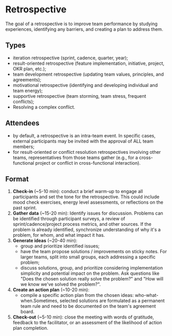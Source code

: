 # Retrospective

The goal of a retrospective is to improve team performance by studying experiences, identifying any barriers, and creating a plan to address them.


## Types

* iteration retrospective (sprint, cadence, quarter, year);
* result-oriented retrospective (feature implementation, initiative, project, OKR plan, etc.);
* team development retrospective (updating team values, principles, and agreements);
* motivational retrospective (identifying and developing individual and team energy);
* supportive retrospective (team storming, team stress, frequent conflicts);
* Resolving a complex conflict.


## Attendees

* by default, a retrospective is an intra-team event. In specific cases, external participants may be invited with the approval of ALL team members;
* for result-oriented or conflict resolution retrospectives involving other teams, representatives from those teams gather (e.g., for a cross-functional project or conflict in cross-functional interaction).


## Format

1. **Check-in** (~5-10 min): conduct a brief warm-up to engage all participants and set the tone for the retrospective. This could include mood check exercises, energy level assessments, or reflections on the past sprint.
2. **Gather data** (~15-20 min): Identify issues for discussion. Problems can be identified through participant surveys, a review of sprint/cadence/project process metrics, and other sources. If the problem is already identified, synchronize understanding of why it's a problem, for whom, and what impact it has.
3. **Generate ideas** (~20-40 min):
    * group and prioritize identified issues;
    * have the team propose solutions / improvements on sticky notes. For larger teams, split into small groups, each addressing a specific problem;
    * discuss solutions, group, and prioritize considering implementation simplicity and potential impact on the problem. Ask questions like "Does the chosen solution really solve the problem?" and "How will we know we've solved the problem?".
4. **Create an action plan** (~10-20 min): 
   * compile a specific action plan from the chosen ideas: who-what-when.Sometimes, selected solutions are formulated as a permanent team rule and need to be documented on the team's agreement board. 
5. **Check-out** (~5-10 min): close the meeting with words of gratitude, feedback to the facilitator, or an assessment of the likelihood of action plan completion.